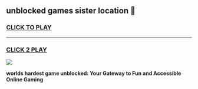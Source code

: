 
## unblocked games sister location 👋
<h3>
<a href="https://premium.freeplayer.one?title=unblocked_games_sister_location&ref=12F">CLICK TO PLAY</a></h3>
<hr>

<h3>
<a href="https://premium.freeplayer.one?title=unblocked_games_sister_location&ref=12F">CLICK 2 PLAY</a>
  
</h3>

<a href="https://premium.freeplayer.one?title=unblocked_games_sister_location&ref=12F/"><img src="https://clearcache.store/games.png"></a>


**worlds hardest game unblocked: Your Gateway to Fun and Accessible Online Gaming**
